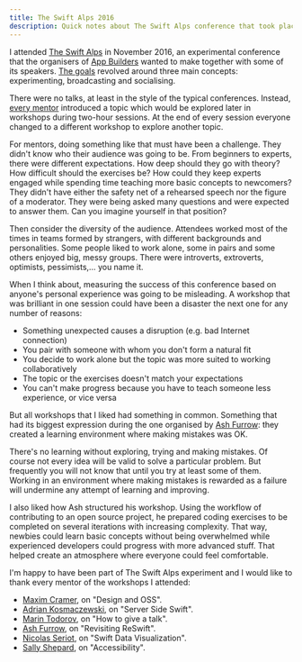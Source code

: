 ```yaml
---
title: The Swift Alps 2016
description: Quick notes about The Swift Alps conference that took place in November 2016
---
```

I attended [The Swift Alps](http://theswiftalps.com) in November 2016, an experimental conference that the organisers of [App Builders](https://appbuilders.ch) wanted to make together with some of its speakers. [The goals](https://medium.com/@swiftalps/the-concept-behind-the-swift-alps-5b07e04c7ed1#.9vb0hlxz4) revolved around three main concepts: experimenting, broadcasting and socialising.

<!--more-->

There were no talks, at least in the style of the typical conferences. Instead, [every mentor](http://theswiftalps.com/#mentors) introduced a topic which would be explored later in workshops during two-hour sessions. At the end of every session everyone changed to a different workshop to explore another topic.

For mentors, doing something like that must have been a challenge. They didn't know who their audience was going to be. From beginners to experts, there were different expectations. How deep should they go with theory? How difficult should the exercises be? How could they keep experts engaged while spending time teaching more basic concepts to newcomers? They didn't have either the safety net of a rehearsed speech nor the figure of a moderator. They were being asked many questions and were expected to answer them. Can you imagine yourself in that position?

Then consider the diversity of the audience. Attendees worked most of the times in teams formed by strangers, with different backgrounds and personalities. Some people liked to work alone, some in pairs and some others enjoyed big, messy groups. There were introverts, extroverts, optimists, pessimists,… you name it.

When I think about, measuring the success of this conference based on anyone's personal experience was going to be misleading. A workshop that was brilliant in one session could have been a disaster the next one for any number of reasons:

- Something unexpected causes a disruption (e.g. bad Internet connection)
- You pair with someone with whom you don't form a natural fit
- You decide to work alone but the topic was more suited to working collaboratively
- The topic or the exercises doesn't match your expectations
- You can't make progress because you have to teach someone less experience, or vice versa

But all workshops that I liked had something in common. Something that had its biggest expression during the one organised by [Ash Furrow](https://twitter.com/@ashfurrow): they created a learning environment where making mistakes was OK.

There's no learning without exploring, trying and making mistakes. Of course not every idea will be valid to solve a particular problem. But frequently you will not know that until you try at least some of them. Working in an environment where making mistakes is rewarded as a failure will undermine any attempt of learning and improving.

I also liked how Ash structured his workshop. Using the workflow of contributing to an open source project, he prepared coding exercises to be completed on several iterations with increasing complexity. That way, newbies could learn basic concepts without being overwhelmed while experienced developers could progress with more advanced stuff. That helped create an atmosphere where everyone could feel comfortable.

I'm happy to have been part of The Swift Alps experiment and I would like to thank every mentor of the workshops I attended:

- [Maxim Cramer](https://twitter.com/mennenia), on "Design and OSS".
- [Adrian Kosmaczewski](https://twitter.com/akosma), on "Server Side Swift".
- [Marin Todorov](https://twitter.com/icanzilb), on "How to give a talk".
- [Ash Furrow](https://twitter.com/@ashfurrow), on "Revisiting ReSwift".
- [Nicolas Seriot](https://twitter.com/nst021), on "Swift Data Visualization".
- [Sally Shepard](https://twitter.com/mostgood), on "Accessibility".
